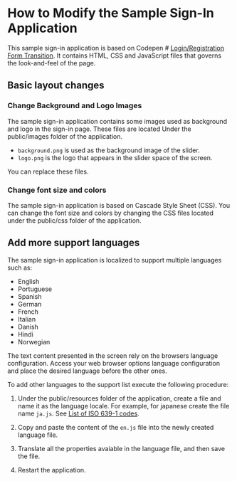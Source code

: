 
# How to Modify the Sample Sign-In Application

This sample sign-in application is based on Codepen # [Login/Registration Form Transition](https://codepen.io/suez/pen/RpNXOR). It contains HTML, CSS and JavaScript files that governs the look-and-feel of the page.

## Basic layout changes

### Change Background and Logo Images 

The sample sign-in application contains some images used as background and logo in the sign-in page.
These files are located Under the public/images folder of the application.
- `background.png` is used as the background image of the slider.
- `logo.png` is the logo that appears in the slider space of the screen.

You can replace these files.

### Change font size and colors

The sample sign-in application is based on Cascade Style Sheet (CSS).
You can change the font size and colors by changing the CSS files located under the public/css folder of the application.

## Add more support languages

The sample sign-in application is localized to support multiple languages such as:

- English
- Portuguese
- Spanish
- German
- French
- Italian
- Danish
- Hindi
- Norwegian

The text content presented in the screen rely on the browsers language configuration. Access your web browser options language configuration and place the desired language before the other ones.

To add other languages to the support list execute the following procedure:

1. Under the public/resources folder of the application, create a file and name it as the language locale.
For example, for japanese create the file name `ja.js`.
See [List of ISO 639-1 codes](]https://en.wikipedia.org/wiki/List_of_ISO_639-1_codes).

2. Copy and paste the content of the `en.js` file into the newly created language file.

3. Translate all the properties avaiable in the language file, and then save the file.

4. Restart the application.
